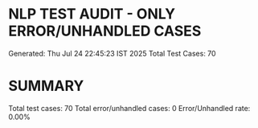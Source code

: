 NLP TEST AUDIT - ONLY ERROR/UNHANDLED CASES
============================================
Generated: Thu Jul 24 22:45:23 IST 2025
Total Test Cases: 70


SUMMARY
=======
Total test cases: 70
Total error/unhandled cases: 0
Error/Unhandled rate: 0.00%

